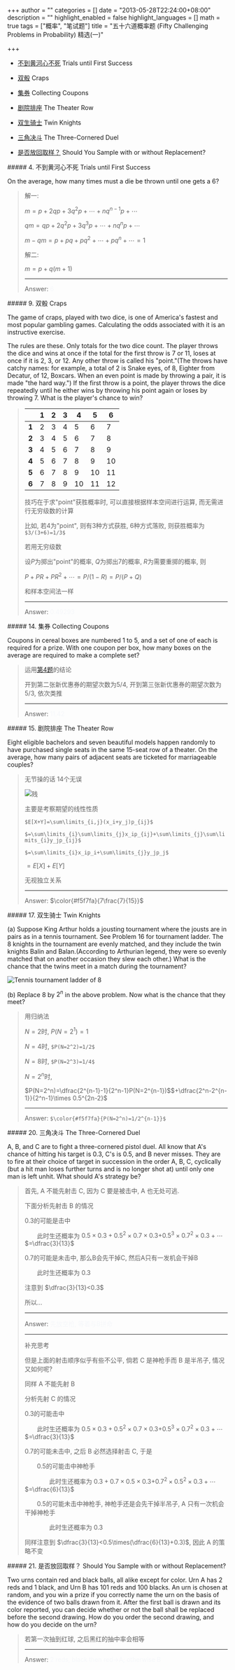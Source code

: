 +++
author = ""
categories = []
date = "2013-05-28T22:24:00+08:00"
description = ""
highlight_enabled = false
highlight_languages = []
math = true
tags = ["概率", "笔试题"]
title = "五十六道概率题 (Fifty Challenging Problems in Probability) 精选(一)"

+++

* [不到黄河心不死](#trials-until-first-success) Trials until First Success

* [双骰](#craps) Craps

* [集券](#collecting-coupons) Collecting Coupons

* [剧院排座](#the-theater-row) The Theater Row

* [双生骑士](#twin-knights) Twin Knights

* [三角决斗](#the-three-cornered-duel) The Three-Cornered Duel

* [是否放回取样？](#should-you-sample-with-or-without-replacement) Should You Sample with or without Replacement?

<div id="trials-until-first-success"/>
##### 4. 不到黄河心不死 Trials until First Success

On the average, how many times must a die be thrown until one gets a 6?

> 解一:
>
> $m=p+2qp+3q^2p+\cdots+nq^{n-1}p+\cdots$
>
> $qm=qp+2q^2p+3q^3p+\cdots+nq^np+\cdots$
>
> $m-qm=p+pq+pq^2+\cdots+pq^n+\cdots$$=1$
>
>
> 解二:
>
> $m=p+q(m+1)$
>
> ------
> Answer: <font color="#f5f7fa">6</font>


<div id="craps"/>
##### 9. 双骰 Craps

The game of craps, played with two dice, is one of America's fastest and most popular gambling games. Calculating the odds associated with it is an instructive exercise.

The rules are these. Only totals for the two dice count. The player throws the dice and wins at once if the total for the first throw is 7 or 11, loses at once if it is 2, 3, or 12. Any other throw is called his "point."(The throws have catchy names: for example, a total of 2 is Snake eyes, of 8, Eighter from Decatur, of 12, Boxcars. When an even point is made by throwing a pair, it is made "the hard way.") If the first throw is a point, the player throws the dice repeatedly until he either wins by throwing his point again or loses by throwing 7. What is the player's chance to win?

> |          | 1    | 2    | 3    | 4    | 5    | 6    |
> |   ----   | ---- | ---- | ---- | ---- | ---- | ---- |
> | **1**    | 2    | 3    | 4    | 5    | 6    | 7    |
> | **2**    | 3    | 4    | 5    | 6    | 7    | 8    |
> | **3**    | 4    | 5    | 6    | 7    | 8    | 9    |
> | **4**    | 5    | 6    | 7    | 8    | 9    | 10   |
> | **5**    | 6    | 7    | 8    | 9    | 10   | 11   |
> | **6**    | 7    | 8    | 9    | 10   | 11   | 12   |
>
>
> 技巧在于求"point"获胜概率时, 可以直接根据样本空间进行运算, 而无需进行无穷级数的计算
>
> 比如, 若4为"point", 则有3种方式获胜, 6种方式落败, 则获胜概率为`$3/(3+6)=1/3$`
>
> 若用无穷级数
>
> 设$P$为掷出"point"的概率, $Q$为掷出7的概率, $R$为需要重掷的概率, 则
>
> $P+PR+PR^2+\cdots$$=P/(1-R)$$=P/(P+Q)$
>
> 和样本空间法一样
>
> -----
> Answer: <font color="#f5f7fa">0.49293</font>


<div id="collecting-coupons"/>
##### 14. 集券 Collecting Coupons

Coupons in cereal boxes are numbered 1 to 5, and a set of one of each is required for a prize. With one coupon per box, how many boxes on the average are required to make a complete set?

> 运用[第4题](#trials-until-first-success)的结论
>
> 开到第二张新优惠券的期望次数为5/4, 开到第三张新优惠券的期望次数为5/3, 依次类推
>
> -----
> Answer: <font color="#f5f7fa">11.42</font>


<div id="the-theater-row"/>
##### 15. 剧院排座 The Theater Row

Eight eligible bachelors and seven beautiful models happen randomly to have purchased single seats in the same 15-seat row of a theater. On the average, how many pairs of adjacent seats are ticketed for marriageable couples?

> 无节操的话 14个无误
>
> ![贱](/img/mean_face.jpg)
>
> 主要是考察期望的线性性质
>
> `$E[X+Y]=\sum\limits_{i,j}(x_i+y_j)p_{ij}$`
>
> `$=\sum\limits_{i}\sum\limits_{j}x_ip_{ij}+\sum\limits_{j}\sum\limits_{i}y_jp_{ij}$`
>
> `$=\sum\limits_{i}x_ip_i+\sum\limits_{j}y_jp_j$`
>
> $=E[X]+E[Y]$
>
> 无视独立关系
>
> -----
> Answer: $\color{#f5f7fa}{7\frac{7}{15}}$


<div id="twin-knights"/>
##### 17. 双生骑士 Twin Knights

(a) Suppose King Arthur holds a jousting tournament where the jousts are in pairs as in a tennis tournament. See Problem 16 for tournament ladder. The 8 knights in the tournament are evenly matched, and they include the twin knights Balin and Balan.(According to Arthurian legend, they were so evenly matched that on another occasion they slew each other.) What is the chance that the twins meet in a match during the tournament?

![Tennis tournament ladder of 8](/img/tennis_tourament_ladder_of_8.png)

(b) Replace 8 by $2^n$ in the above problem. Now what is the chance that they meet?

> 用归纳法
>
> $N=2$时, $P(N=2^1)=1$
>
> $N=4$时, `$P(N=2^2)=1/2$`
>
> $N=8$时, `$P(N=2^3)=1/4$`
>
> $N=2^n$时,
>
> $P(N=2^n)=\dfrac{2^{n-1}-1}{2^n-1}P(N=2^{n-1})$$+\dfrac{2^n-2^{n-1}}{2^n-1}\times 0.5^{2n-2}$
>
> -----
> Answer: `$\color{#f5f7fa}{P(N=2^n)=1/2^{n-1}}$`


<div id="the-three-cornered-duel"/>
##### 20. 三角决斗 The Three-Cornered Duel

A, B, and C are to fight a three-cornered pistol duel. All know that A's chance of hitting his target is 0.3, C's is 0.5, and B never misses. They are to fire at their choice of target in succession in the order A, B, C, cyclically (but a hit man loses further turns and is no longer shot at) until only one man is left unhit. What should A's strategy be?

> 首先, A 不能先射击 C, 因为 C 要是被击中, A 也无处可逃.
>
> 下面分析先射击 B 的情况
>
> 0.3的可能是击中
>
> 　　此时生还概率为 $0.5\times 0.3+0.5^2\times0.7\times0.3$$+0.5^3\times0.7^2\times0.3+\cdots$$=\dfrac{3}{13}$
>
> 0.7的可能是未击中, 那么B会先干掉C, 然后A只有一发机会干掉B
>
> 　　此时生还概率为 $0.3$
>
> 注意到 $\dfrac{3}{13}<0.3$
>
> 所以...
>
> -----
> Answer: <font color="#f5f7fa">先放空枪, 等着与B拼命</font>
>
> -----
> 补充思考
>
> 但是上面的射击顺序似乎有些不公平, 倘若 C 是神枪手而 B 是半吊子, 情况又如何呢?
>
> 同样 A 不能先射 B
>
> 分析先射 C 的情况
>
> 0.3的可能击中
>
> 　　此时生还概率为 $0.5\times 0.3+0.5^2\times0.7\times0.3$$+0.5^3\times0.7^2\times0.3+\cdots$$=\dfrac{3}{13}$
>
> 0.7的可能未击中, 之后 B 必然选择射击 C, 于是
>
> 　　0.5的可能击中神枪手
>
> 　　　　此时生还概率为 $0.3+0.7\times0.5\times0.3$$+0.7^2\times0.5^2\times0.3+\cdots$$=\dfrac{6}{13}$
>
> 　　0.5的可能未击中神枪手, 神枪手还是会先干掉半吊子, A 只有一次机会干掉神枪手
>
> 　　　　此时生还概率为 $0.3$
>
> 同样注意到 $\dfrac{3}{13}<0.5\times(\dfrac{6}{13}+0.3)$, 因此 A 的策略不变


<div id="should-you-sample-with-or-without-replacement"/>
##### 21. 是否放回取样？ Should You Sample with or without Replacement?

Two urns contain red and black balls, all alike except for color. Urn A has 2 reds and 1 black, and Urn B has 101 reds and 100 blacks. An urn is chosen at random, and you win a prize if you correctly name the urn on the basis of the evidence of two balls drawn from it. After the first ball is drawn and its color reported, you can decide whether or not the ball shall be replaced before the second drawing. How do you order the second drawing, and how do you decide on the urn?

> 若第一次抽到红球, 之后黑红的抽中率会相等
>
> -----
> Answer: <font color="#f5f7fa">2 reds, black then red->A; otherwise B</font>
